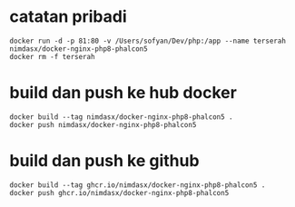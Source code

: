 # catatan pribadi
````
docker run -d -p 81:80 -v /Users/sofyan/Dev/php:/app --name terserah nimdasx/docker-nginx-php8-phalcon5
docker rm -f terserah
````
# build dan push ke hub docker 
````
docker build --tag nimdasx/docker-nginx-php8-phalcon5 .
docker push nimdasx/docker-nginx-php8-phalcon5
````
# build dan push ke github
````
docker build --tag ghcr.io/nimdasx/docker-nginx-php8-phalcon5 .
docker push ghcr.io/nimdasx/docker-nginx-php8-phalcon5
````
